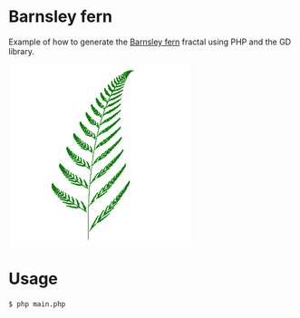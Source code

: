 
Barnsley fern
=============

Example of how to generate the [Barnsley fern](https://en.wikipedia.org/wiki/Barnsley_fern) fractal using PHP and the GD library.

![Barnsley fern](barnsley-fern.png)

Usage
=====

```bash
$ php main.php
```
